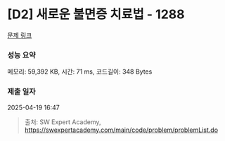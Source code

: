 # [D2] 새로운 불면증 치료법 - 1288 

[문제 링크](https://swexpertacademy.com/main/code/problem/problemDetail.do?contestProbId=AV18_yw6I9MCFAZN) 

### 성능 요약

메모리: 59,392 KB, 시간: 71 ms, 코드길이: 348 Bytes

### 제출 일자

2025-04-19 16:47



> 출처: SW Expert Academy, https://swexpertacademy.com/main/code/problem/problemList.do
